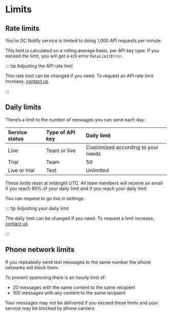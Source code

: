 # Limits

## Rate limits

You’re GC Notify service is limited to doing 1,000 API requests per minute.

This limit is calculated on a rolling average basis, per API key type. If you exceed the limit, you will get a `429` error `RateLimitError`.

::: tip Adjusting the API rate limit

This rate limit can be changed if you need. To request an API rate limit increase, [contact us](https://notification.canada.ca/contact).

:::

## Daily limits

There’s a limit to the number of messages you can send each day:

|Service status|Type of API key|Daily limit|
|:---|:---|:---|
|Live|Team or live|Customized according to your needs|
|Trial|Team|50|
|Live or trial|Test|Unlimited|

These limits reset at midnight UTC. All team members will receive an email if you reach 80% of your daily limit and if you reach your daily limit.

You can request to go live in settings.

::: tip Adjusting your daily limit

The daily limit can be changed if you need. To request a limit increase, [contact us](https://notification.canada.ca/contact).

:::

## Phone network limits

If you repeatedly send text messages to the same number the phone networks will block them.

To prevent spamming there is an hourly limit of:

- 20 messages with the same content to the same recipient
- 100 messages with any content to the same recipient

Your messages may not be delivered if you exceed these limits and your service may be blocked by phone carriers. 
